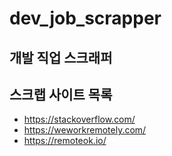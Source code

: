 # dev_job_scrapper

## 개발 직업 스크래퍼

## 스크랩 사이트 목록
* https://stackoverflow.com/
* https://weworkremotely.com/
* https://remoteok.io/
